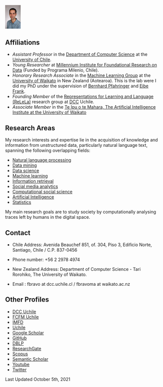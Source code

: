 <img src="img/meOfficial.jpg" alt="alt text" width="10%" height="20%"> 

## Affiliations

* *Assistant Professor* in the [Department of Computer Science](http://www.dcc.uchile.cl) at the [University of Chile](http://www.uchile.cl/). 
* *Young Researcher* at [Millennium Institute for Foundational Research on Data](http://www.imfd.cl) (Funded by Programa Milenio, Chile). 
* *Honorary Research Associate* in the [Machine Learning Group](http://www.cs.waikato.ac.nz/ml/) at the [University of Waikato](http://www.waikato.ac.nz/) in New Zealand (Aotearoa). This is the lab were I did my PhD under the supervision of [Bernhard Pfahringer](https://www.cs.waikato.ac.nz/~bernhard/) and [Eibe Frank](http://www.cs.waikato.ac.nz/~eibe/). 
* *Founding Member* of the [Representations for Learning and Language (ReLeLa)](https://relela.com) research group at [DCC](http://www.dcc.uchile.cl) Uchile. 
* *Associate Member* in the [Te Ipu o te Mahara, The Artificial Intelligence Institute at the University of Waikato](https://ai.waikato.ac.nz/home)



## Research Areas

My research interests and expertise lie in the acquisition of knowledge and information from unstructured data, particularly natural language text, spanning the following overlapping fields:

* [Natural language processing](https://en.wikipedia.org/wiki/Natural_language_processing)
* [Data mining](https://en.wikipedia.org/wiki/Data_mining)
* [Data science](https://en.wikipedia.org/wiki/Data_science)
* [Machine learning](https://en.wikipedia.org/wiki/Machine_learning)
* [Information retrieval](https://en.wikipedia.org/wiki/Information_Retrieval)
* [Social media analytics](https://en.wikipedia.org/wiki/Social_media_analytics)
* [Computational social science](https://en.wikipedia.org/wiki/Computational_social_science)
* [Artificial Intelligence](https://en.wikipedia.org/wiki/Artificial_intelligence)
* [Statistics](https://en.wikipedia.org/wiki/Statistics)

My main research goals are to study society by computationally analysing traces left by humans in the digital space.





## Contact

*  Chile Address: Avenida Beauchef 851, of. 304, Piso 3, Edificio Norte, Santiago, Chile / C.P. 837-0456
*  Phone number: +56 2 2978 4974

*  New Zealand Address: Department of Computer Science - Tari Rorohiko, The University of Waikato. 
*  Email : fbravo at dcc.uchile.cl / fbravoma at waikato.ac.nz


## Other Profiles

* [DCC Uchile](https://www.dcc.uchile.cl/nosotros/academico/121)
* [FCFM Uchile](http://ingenieria.uchile.cl/facultad/cuerpo-academico/92399/ciencias-de-la-computacion?qui_id=121)
* [IMFD](https://imfd.cl/en/investigador/felipe-bravo-marquez/)
* [Uchile](http://www.uchile.cl/portafolio-academico/perfilAcademico.jsf?username=felipebravom)
* [Google Scholar](https://scholar.google.com/citations?user=q--XWcQAAAAJ&hl)
* [GitHub](https://github.com/felipebravom)
* [DBLP](http://www.informatik.uni-trier.de/~ley/db/indices/a-tree/b/Bravo=Marquez:Felipe.html)
* [ResearchGate](https://www.researchgate.net/profile/Felipe_Bravo-Marquez/)
* [Scopus](https://www.scopus.com/authid/detail.uri?origin=resultslist&authorId=36627971200)
* [Semantic Scholar](https://www.semanticscholar.org/author/Felipe-Bravo-Marquez/2998375)
* [Youtube](https://www.youtube.com/user/felipebravom)
* [Twitter](https://twitter.com/felipebravom)

Last Updated October 5th, 2021 
